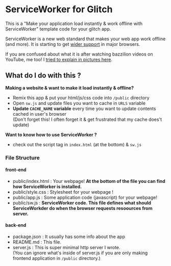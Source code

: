 # ServiceWorker for Glitch

This is a "Make your application load instantly & work offline with ServiceWorker" template code for your glitch app.

ServiceWorker is a new web standard that makes your web app work offline (and more).
It is starting to get [wider support](https://jakearchibald.github.io/isserviceworkerready/) in major browsers.

If you are confused about what it is after watching bazzilion videos on YouTube, me too! I [tried to explain in pictures here](http://kosamari.com/notes/Service-Worker-what-are-you).

## What do I do with this ?

**Making a website & want to make it load instantly & offline?**

- Remix this app & put your html/js/css code into `/public` directory
- Open `sw.js` and update files you want to cache in `URLS` variable
- **Update `CACHE_NAME` variable** every time you want to update contents cached in user's browser  
  (Don't forget this! I often forget it & get frustrated that my cache does't update)

**Want to know how to use ServiceWorker ?**

- check out the script tag in `index.html` (at the bottom) & `sw.js`

### File Structure

#### front-end

- public/index.html : Your webpage! **At the bottom of the file you can find how ServiceWorker is installed.**
- public/style.css : Stylesheet for your webpage !
- public/app.js : Some application code (javascript) for your webpage!
- public/sw.js : **ServiceWorker code. This file defines what should ServiceWorkder do when the browser requests resoources from server.**

#### back-end

- package.json : It usually has some info about the app
- README.md : This file.
- server.js : This is super minimal http server I wrote.  
  (You can ignore what's inside of server.js if you are only making frontend application in `/public` directory.)
